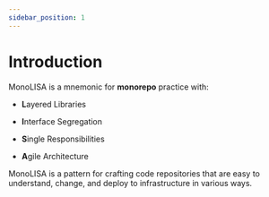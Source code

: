 ```yaml
---
sidebar_position: 1
---
```


# Introduction

MonoLISA is a mnemonic for **monorepo** practice with:

* **L**ayered Libraries
    
* **I**nterface Segregation
    
* **S**ingle Responsibilities
    
* **A**gile Architecture
    

MonoLISA is a pattern for crafting code repositories that are easy to understand, change, and deploy to infrastructure in various ways.